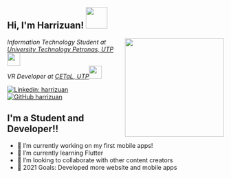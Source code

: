 <h2> Hi, I'm Harrizuan! <img src="https://media.giphy.com/media/mGcNjsfWAjY5AEZNw6/giphy.gif" width="50"></h2>
<img align='right' src="https://media.giphy.com/media/ieyl9zmCjO4b4t6qoY/giphy.gif" width="230">
<p><em>Information Technology Student at <a href="https://www.utp.edu.my/Pages/Home.aspx">University Technology Petronas, UTP</a><img src="https://media.giphy.com/media/fYSnHlufseco8Fh93Z/giphy.gif" width="30"></br>VR Developer at <a href="http://cetal.utp.edu.my/">CETaL, UTP</a><img src="https://media.giphy.com/media/WUlplcMpOCEmTGBtBW/giphy.gif" width="30"> 
</em></p>

[![Linkedin: harrizuan](https://img.shields.io/badge/-harrizuan-blue?style=flat-square&logo=Linkedin&logoColor=white&link=https://www.linkedin.com/in/harrizuan/)](https://www.linkedin.com/in/harrizuan/)
[![GitHub harrizuan](https://img.shields.io/github/followers/harrizuan?label=follow&style=social)](https://github.com/harrizuan)

## I'm a Student and Developer!!

- 🔭 I’m currently working on my first mobile apps!
- 🌱 I’m currently learning Flutter
- 👯 I’m looking to collaborate with other content creators
- 🥅 2021 Goals: Developed more website and mobile apps
